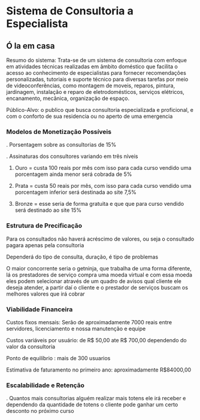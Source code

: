 # Sistema de Consultoria a Especialista

## Ó la em casa

Resumo do sistema: Trata-se de um sistema de consultoria com enfoque em atividades técnicas realizadas em âmbito doméstico que facilita o acesso ao conhecimento de especialistas para fornecer recomendações personalizadas, tutoriais e suporte técnico para diversas tarefas por meio de videoconferências, como montagem de moveis, reparos, pintura, jardinagem, instalação e reparo de eletrodomésticos, serviços elétricos, encanamento, mecânica, organização de espaço.

Público-Alvo: o publico que busca consultoria especializada e proficional, e com o conforto de sua residencia ou no aperto de uma emergencia

### Modelos de Monetização Possíveis

. Porsentagem sobre as consultorias de 15%

. Assinaturas dos consultores variando em três níveis
1. Ouro = custa 100 reais por mês com isso para cada curso vendido uma porcentagem ainda menor será cobrada de 5%

2.  Prata = custa 50 reais por mês, com isso para cada curso vendido uma porcentagem inferior será destinada ao site 7,5%

3. Bronze = esse seria de forma gratuita e que que para curso vendido será destinado ao site 15%
   
### Estrutura de Precificação

Para os consultados não haverá acréscimo de valores, ou seja o consultado pagara apenas pela consultoria 

Dependerá do tipo de consulta, duração, é tipo de problemas

O maior concorrente seria o getninja, que trabalha de uma forma diferente, lá os prestadores de serviço compra uma moeda virtual e com essa moeda eles podem selecionar através de um quadro de avisos qual cliente ele deseja atender, a partir daí o cliente e o prestador de serviços buscam os melhores valores que irá cobrar

### Viabilidade Financeira

Custos fixos mensais: Serão de aproximadamente 7000 reais entre servidores, licenciamento e nossa manutenção e equipe

Custos variáveis por usuário: de R$ 50,00 ate R$ 700,00 dependendo do valor da consultoria

Ponto de equilíbrio : mais de 300 usuarios

Estimativa de faturamento no primeiro ano: aproximadamente R$84000,00

### Escalabilidade e Retenção
. Quantos mais consultorias alguém realizar mais totens ele irá receber e dependendo  da quantidade de totens o cliente pode ganhar um certo desconto no próximo curso

